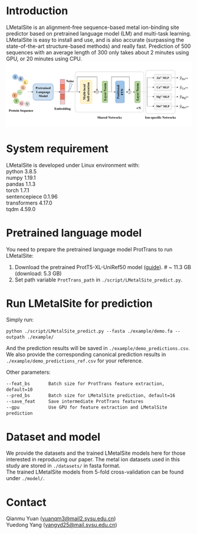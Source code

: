 # Introduction
LMetalSite is an alignment-free sequence-based metal ion-binding site predictor based on pretrained language model (LM) and multi-task learning. LMetalSite is easy to install and use, and is also accurate (surpassing the state-of-the-art structure-based methods) and really fast. Prediction of 500 sequences with an average length of 300 only takes about 2 minutes using GPU, or 20 minutes using CPU.
![LMetalSite_architecture](https://github.com/biomed-AI/LMetalSite/blob/main/image/LMetalSite_architecture.jpg)

# System requirement
LMetalSite is developed under Linux environment with:  
python  3.8.5  
numpy  1.19.1  
pandas  1.1.3  
torch  1.7.1  
sentencepiece  0.1.96  
transformers  4.17.0  
tqdm  4.59.0  

# Pretrained language model
You need to prepare the pretrained language model ProtTrans to run LMetalSite:
1. Download the pretrained ProtT5-XL-UniRef50 model ([guide](https://github.com/agemagician/ProtTrans)). # ~ 11.3 GB (download: 5.3 GB)
2. Set path variable `ProtTrans_path` in `./script/LMetalSite_predict.py`.

# Run LMetalSite for prediction
Simply run:
```
python ./script/LMetalSite_predict.py --fasta ./example/demo.fa --outpath ./example/
```
And the prediction results will be saved in `./example/demo_predictions.csv`. We also provide the corresponding canonical prediction results in `./example/demo_predictions_ref.csv` for your reference.

Other parameters:
```
--feat_bs       Batch size for ProtTrans feature extraction, default=10
--pred_bs       Batch size for LMetalSite prediction, default=16
--save_feat     Save intermediate ProtTrans features
--gpu           Use GPU for feature extraction and LMetalSite prediction
```

# Dataset and model
We provide the datasets and the trained LMetalSite models here for those interested in reproducing our paper.
The metal ion datasets used in this study are stored in `./datasets/` in fasta format.  
The trained LMetalSite models from 5-fold cross-validation can be found under `./model/`.

# Contact
Qianmu Yuan (yuanqm3@mail2.sysu.edu.cn)  
Yuedong Yang (yangyd25@mail.sysu.edu.cn)
